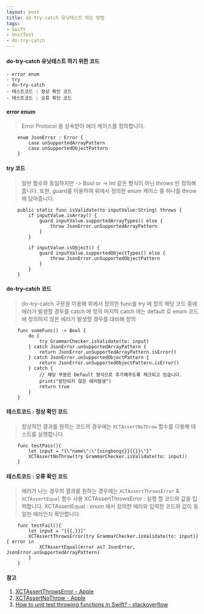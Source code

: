 ```yaml
---
layout: post
title: do-try-catch 유닛테스트 하는 방법
tags:
- Swift
- UnitTest
- do-try-catch
---
```


#### do-try-catch 유닛테스트 하기 위한 코드
    - error enum
    - try
    - do-try-catch
    - 테스트코드 : 정상 확인 코드
    - 테스트코드 : 오류 확인 코드

#### error enum
> Error Protocol 을 상속받아 에러 케이스를 정의합니다.
```
    enum JsonError : Error {
        case unSupportedArrayPattern
        case unSupportedObjectPattern
    }
```

#### try 코드
> 일반 함수와 동일하지만 -> Bool or -> Int 같은 형식이 아닌 throws 만 정의해줍니다.
> 또한, guard를 이용하여 위에서 정의한 enum 케이스 중 하나를 throw 에 담아줍니다.
```
    public static func isValidate(to inputValue:String) throws {
        if inputValue.isArray() {
            guard inputValue.supportedArrayTypes() else {
                throw JsonError.unSupportedArrayPattern
            }
        }
        
        if inputValue.isObject() {
            guard inputValue.supportedObjectTypes() else {
                throw JsonError.unSupportedObjectPattern
            }
        }
    }
```

#### do-try-catch 코드
> do-try-catch 구문을 이용해 위에서 정의한 func를 try 에 정의
> 해당 코드 중에 에러가 발생할 경우를 catch 에 정의
> 마지막 catch 에는 default 로 enum 코드에 정의하지 않은 에러가 발생할 경우를 대비해 정의
```
    func someFunc() -> Bool {
        do {
            try GrammarChecker.isValidate(to: input)
        } catch JsonError.unSupportedArrayPattern {
            return JsonError.unSupportedArrayPattern.isError()
        } catch JsonError.unSupportedObjectPattern {
            return JsonError.unSupportedObjectPattern.isError()
        } catch {
            // 해당 부분은 Default 형식으로 추가해주도록 체크되고 있습니다.
            print("판단되지 않은 에러발생")
            return true
        }
    }
```

#### 테스트코드 : 정상 확인 코드
> 정상적인 결과를 원하는 코드의 경우에는 `XCTAssertNoThrow` 함수를 이용해 테스트를 실행합니다.
```
    func testPass(){
        let input = "{\"name\":\"[oingbong{}}{{}}\"}"
        XCTAssertNoThrow(try GrammarChecker.isValidate(to: input))
    }
```

#### 테스트코드 : 오류 확인 코드
> 에러가 나는 경우의 결과를 원하는 경우에는 `XCTAssertThrowsError` & `XCTAssertEqual` 함수 사용
> XCTAssertThrowsError : 실행 할 코드와 값을 입력합니다.
> XCTAssertEqual : enum 에서 정의한 에러와 입력한 코드와 값이 동일한 에러인지 확인합니다.

```
    func testFail(){
        let input = "[{{,}}]"
        XCTAssertThrowsError(try GrammarChecker.isValidate(to: input)) { error in
            XCTAssertEqual(error as? JsonError, JsonError.unSupportedArrayPattern)
        }
    }
```

#### 참고
1. [XCTAssertThrowsError - Apple](https://developer.apple.com/documentation/xctest/1500795-xctassertthrowserror)
2. [XCTAssertNoThrow - Apple](https://developer.apple.com/documentation/xctest/xctassertnothrow)
3. [How to unit test throwing functions in Swift? - stackoverflow](https://stackoverflow.com/questions/32860338/how-to-unit-test-throwing-functions-in-swift)